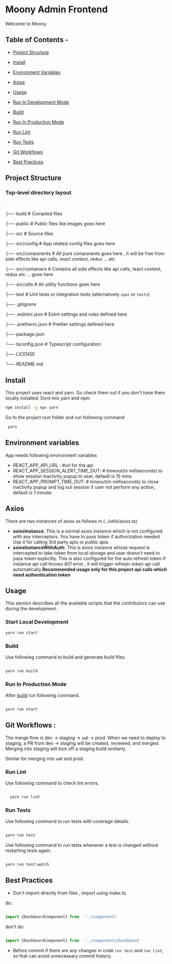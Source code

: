 # Moony Admin Frontend

  

Welcome to Moony

  

## Table of Contents -

  

- [Project Structure](#project-structure)

- [Install](#install)

- [Environment Variables](#environment-variables)

- [Axios](#axios-usage)

- [Usage](#usage)

- [Run In Development Mode](#start-local-development)

- [Build](#build)

- [Run In Production Mode](#run-in-production-mode)

- [Run Lint](#run-lint)

- [Run Tests](#run-tests)

- [Git Workflows](#git-workflows)

- [Best Practices](#best-practices)
  

## Project Structure

  
### Top-level directory layout
  
.

├── build # Compiled files

├── public # Public files like images goes here

├── src # Source files

├── src/config # App related config files goes here

├── src/components # All pure components goes here , it will be free from side effects like api calls, react context, redux ... etc

├── src/containers  # Contains all side effects like api calls, react context, redux etc ... goes here

├── src/utils # All utility functions goes here

├── _test_ # Unit tests or integration tests (alternatively `spec` or `tests`)

├── .gitignore

├── .eslintrc.json # Eslint settings and rules defined here

├── .prettierrc.json # Prettier settings defined here

├── package.json

└── tsconfig.json # Typescript configuration

├── LICENSE

└── README.md

## Install

  

This project uses react and yarn. Go check them out if you don't have them locally installed.
Dont mix yarn and npm

```bash
npm install -g npx yarn

```

Go to the project root folder and run following command

```bash
 yarn     
```

## Environment variables
App needs following environment variables
 - REACT_APP_API_URL : #url for the api
 - REACT_APP_SESSION_ALERT_TIME_OUT: # timeout(in milliseconds) to show session inactivity popup to user, default is 15 mins
 - REACT_APP_PROMPT_TIME_OUT: # timeout(in milliseconds) to close inactivity popup and log out session if user not perform any action, default is 1 minute. 

## Axios
There are two instances of axios as follows in (../utils/axios.ts)
  - **axiosInstance**: This is a normal axios instance which is not configured with any interceptors.
You have to pass token if authorization needed. Use it for calling 3rd party apis or public apis.
  - **axiosInstanceWithAuth**: This is axios instance whose request is intercepted to take token from
local storage and user doesn't need to pass token explicitly. This is also configured for the auto refresh token if instance api call throws 401 error , it will trigger refresh-token api call automatically.**Recommended usage only for this project api calls which need authentication token**

## Usage

  

This section describes all the available scripts that the contributors can use during the development.

  

### Start Local Development

  

```bash
yarn run start

```


### Build

  

Use following command to build and generate build files.

  

```bash

yarn run build

```

  
  

### Run In Production Mode

  

After [build](#Build) run following command.

  

```bash

yarn run start

```

## Git Workflows : 

The merge flow is dev -> staging -> uat -> prod.
When we need to deploy to staging, a PR from dev -> staging will be created, reviewed, and merged.
Merging into staging will kick off a staging build similarly.

Similar for merging into uat and prod.


### Run Lint

  Use following command to check lint errors.

  

```bash

  yarn run lint

```

  

### Run Tests

  

Use following command to run tests with coverage details.

  

```bash

yarn run test

```
Use following command to run tests whenever a test is changed without restarting tests again.

  

```bash

yarn run test:watch

``` 

## Best Practices

  

- Don't import directly from files , import using index.ts.

do:

  

```typescript

import {DashboardComponent} from  '../components'

```

  

don't do:

  

```typescript

import {DashboardComponent} from  '../components/Dashboard'

```

  

- Before commit if there are any changes in code `run test` and `run lint`, so that can avoid unnecessary commit history.